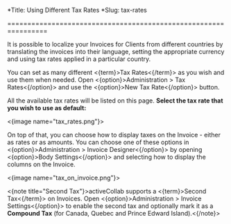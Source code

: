 *Title: Using Different Tax Rates
*Slug: tax-rates

================================================================

It is possible to localize your Invoices for Clients from different countries by translating the invoices into their language, setting the appropriate currency and using tax rates applied in a particular country.

You can set as many different <{term}>Tax Rates<{/term}> as you wish and use them when needed. Open <{option}>Administration > Tax Rates<{/option}> and use the <{option}>New Tax Rate<{/option}> button.

All the available tax rates will be listed on this page. **Select the tax rate that you wish to use as default:**

<{image name="tax_rates.png"}>

On top of that, you can choose how to display taxes on the Invoice - either as rates or as amounts. You can choose one of these options in <{option}>Administration > Invoice Designer<{/option}> by opening <{option}>Body Settings<{/option}> and selecting how to display the columns on the Invoice.

<{image name="tax_on_invoice.png"}>

<{note title="Second Tax"}>activeCollab supports a <{term}>Second Tax<{/term}> on Invoices. Open <{option}>Administration > Invoice Settings<{/option}> to enable the second tax and optionally mark it as a **Compound Tax** (for Canada, Quebec and Prince Edward Island).<{/note}>